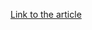 [Link to the article](https://trendmicro.com/en_us/research/22/e/bruised-but-not-broken--the-resurgence-of-the-emotet-botnet-malw.html)
